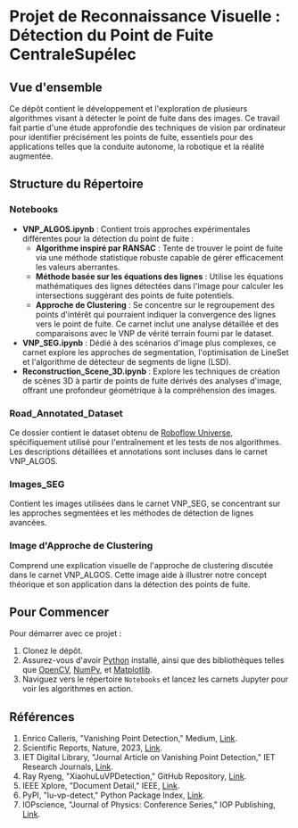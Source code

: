 # Projet de Reconnaissance Visuelle : Détection du Point de Fuite CentraleSupélec

## Vue d'ensemble
Ce dépôt contient le développement et l'exploration de plusieurs algorithmes visant à détecter le point de fuite dans des images. Ce travail fait partie d'une étude approfondie des techniques de vision par ordinateur pour identifier précisément les points de fuite, essentiels pour des applications telles que la conduite autonome, la robotique et la réalité augmentée.

## Structure du Répertoire

### Notebooks
- **VNP_ALGOS.ipynb** : Contient trois approches expérimentales différentes pour la détection du point de fuite :
  - **Algorithme inspiré par RANSAC** : Tente de trouver le point de fuite via une méthode statistique robuste capable de gérer efficacement les valeurs aberrantes.
  - **Méthode basée sur les équations des lignes** : Utilise les équations mathématiques des lignes détectées dans l'image pour calculer les intersections suggérant des points de fuite potentiels.
  - **Approche de Clustering** : Se concentre sur le regroupement des points d'intérêt qui pourraient indiquer la convergence des lignes vers le point de fuite. Ce carnet inclut une analyse détaillée et des comparaisons avec le VNP de vérité terrain fourni par le dataset.
- **VNP_SEG.ipynb** : Dédié à des scénarios d'image plus complexes, ce carnet explore les approches de segmentation, l'optimisation de LineSet et l'algorithme de détecteur de segments de ligne (LSD).
- **Reconstruction_Scene_3D.ipynb** : Explore les techniques de création de scènes 3D à partir de points de fuite dérivés des analyses d'image, offrant une profondeur géométrique à la compréhension des images.

### Road_Annotated_Dataset
Ce dossier contient le dataset obtenu de [Roboflow Universe](https://universe.roboflow.com/vanishing-point-and-road-detection/vanishingpointdetection), spécifiquement utilisé pour l'entraînement et les tests de nos algorithmes. Les descriptions détaillées et annotations sont incluses dans le carnet VNP_ALGOS.

### Images_SEG
Contient les images utilisées dans le carnet VNP_SEG, se concentrant sur les approches segmentées et les méthodes de détection de lignes avancées.

### Image d'Approche de Clustering
Comprend une explication visuelle de l'approche de clustering discutée dans le carnet VNP_ALGOS. Cette image aide à illustrer notre concept théorique et son application dans la détection des points de fuite.

## Pour Commencer

Pour démarrer avec ce projet :
1. Clonez le dépôt.
2. Assurez-vous d'avoir [Python](https://www.python.org/) installé, ainsi que des bibliothèques telles que [OpenCV](https://opencv.org/), [NumPy](https://numpy.org/), et [Matplotlib](https://matplotlib.org/).
3. Naviguez vers le répertoire `Notebooks` et lancez les carnets Jupyter pour voir les algorithmes en action.


## Références

1. Enrico Calleris, "Vanishing Point Detection," Medium, [Link](https://medium.com/@calleris.enrico/vanishing-point-detection-14250afa24d3).
2. Scientific Reports, Nature, 2023, [Link](https://www.nature.com/articles/s41598-023-30152-7).
3. IET Digital Library, "Journal Article on Vanishing Point Detection," IET Research Journals, [Link](https://ietresearch.onlinelibrary.wiley.com/doi/full/10.1049/iet-cvi.2014.0187).
4. Ray Ryeng, "XiaohuLuVPDetection," GitHub Repository, [Link](https://github.com/rayryeng/XiaohuLuVPDetection).
5. IEEE Xplore, "Document Detail," IEEE, [Link](https://ieeexplore.ieee.org/document/10006943).
6. PyPI, "lu-vp-detect," Python Package Index, [Link](https://pypi.org/project/lu-vp-detect/).
7. IOPscience, "Journal of Physics: Conference Series," IOP Publishing, [Link](https://iopscience.iop.org/article/10.1088/1742-6596/1748/3/032052/pdf).

